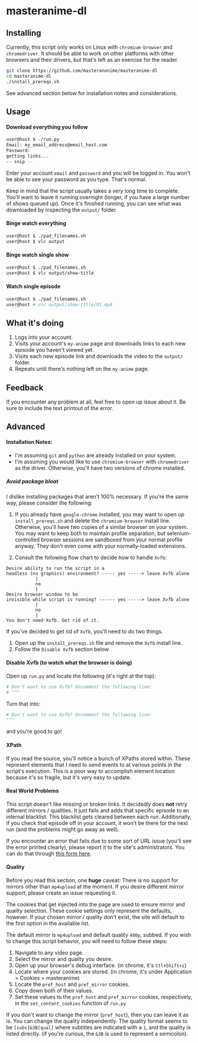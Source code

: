 # masteranime-dl


## Installing

Currently, this script only works on Linux with `chromium-browser` and `chromedriver`.
It should be able to work on other platforms with other browsers and their drivers,
but that's left as an exercise for the reader.

```bash
git clone https://github.com/masteranonime/masteranime-dl
cd masteranime-dl
./install_prereqs.sh
```

See advanced section below for installation notes and considerations.


## Usage

#### Download everything you follow

```bash
user@host $ ./run.py
Email: my_email_address@email_host.com
Password: 
getting links...
-- snip --
```

Enter your account `email` and `password` and you will be logged in.
You won't be able to see your password as you type.
That's normal.

Keep in mind that the script usually takes a *very* long time to complete.
You'll want to leave it running overnight (longer, if you have a large number of shows queued up).
Once it's finished running, you can see what was downloaded by inspecting the `output/` folder.


#### Binge watch everything

```bash
user@host $ ./pad_filenames.sh
user@host $ vlc output
```


#### Binge watch single show

```bash
user@host $ ./pad_filenames.sh
user@host $ vlc output/show-title
```


#### Watch single episode

```bash
user@host $ ./pad_filenames.sh
user@host # vlc output/show-title/01.mp4
```

## What it's doing

1. Logs into your account.
1. Visits your account's `my-anime` page and downloads links to each new episode you haven't viewed yet.
1. Visits each new episode link and downloads the video to the `output/` folder.
1. Repeats until there's nothing left on the `my-anime` page.


## Feedback

If you encounter any problem at all, feel free to open up issue about it.
Be sure to include the text printout of the error.


## Advanced

#### Installation Notes:

* I'm assuming `git` and `python` are already installed on your system.
* I'm assuming you would like to use `chromium-browser` with `chromedriver` as the driver.
Otherwise, you'll have two versions of chrome installed.


##### Avoid package bloat

I dislike installing packages that aren't 100% necessary.
If you're the same way, please consider the following:

1. If you already have `google-chrome` installed,
you may want to open up `install_prereqs.sh` and delete the `chromium-browser` install line.
Otherwise, you'll have two copies of a similar browser on your system.
You may want to keep both to maintain profile separation,
but selenium-controlled browser sessions are sandboxed from your normal profile anyway.
They don't even come with your normally-loaded extensions.

1. Consult the following flow chart to decide how to handle `Xvfb`:

```
Desire ability to run the script in a
headless (no graphics) environment? ----- yes -----> leave Xvfb alone
           |
           no
           |
Desire browser window to be
invisible while script is running? ------ yes -----> leave Xvfb alone
           |
           no
           |
You don't need Xvfb. Get rid of it.
```

If you've decided to get rid of `Xvfb`, you'll need to do two things.

1. Open up the `install_prereqs.sh` file and remove the `Xvfb` install line.
1. Follow the `Disable Xvfb` section below


#### Disable Xvfb (to watch what the browser is doing)

Open up `run.py` and locate the following (it's right at the top):

```python
# Don't want to use Xvfb? Uncomment the following line:
# """
```

Turn that into:

```python
# Don't want to use Xvfb? Uncomment the following line:
"""
```

and you're good to go!


#### XPath

If you read the source, you'll notice a bunch of XPaths stored within.
These represent elements that I need to send events to at various points in the script's execution.
This is a poor way to accomplish element location because it's so fragile,
but it's very easy to update.


#### Real World Problems

This script doesn't like missing or broken links.
It decidedly does **not** retry different mirrors / qualities.
It just fails and adds that specific episode to an internal blacklist.
This blacklist gets cleared between each run.
Additionally, if you check that episode off in your account,
it won't be there for the next run (and the problems might go away as well).

If you encounter an error that fails due to some sort of URL issue
(you'll see the error printed clearly),
please report it to the site's administrators.
You can do that through [this form here](https://docs.google.com/forms/d/e/1FAIpQLSfGfBZY_y4bvXVxHmb7pTpk2DL_DoHaEgiOMXXHMIMqIiiPxA/viewform?c=0&w=1&usp=send_form).


#### Quality

Before you read this section, one **huge** caveat:
There is no support for mirrors other than `mp4upload` at the moment.
If you desire different mirror support, please create an issue requesting it.

The cookies that get injected into the page are used to ensure mirror and quality selection.
These cookie settings only represent the defaults, however.
If your chosen mirror / quality don't exist, the site will default to the first option in the available list.

The default mirror is `mp4upload` and default quality `480p`, subbed.
If you wish to change this script behavior, you will need to follow these steps:

1. Navigate to any video page.
1. Select the mirror and quality you desire.
1. Open up your browser's debug interface. (in chrome, it's `Ctl+Shift+i`)
1. Locate where your cookies are stored. (in chrome, it's under Application > Cookies > masteranime)
1. Locate the `pref_host` and `pref_mirror` cookies.
1. Copy down both of their values.
1. Set these values to the `pref_host` and `pref_mirror` cookies, respectively, in the `set_content_cookies` function of `run.py`

If you don't want to change the mirror (`pref_host`), then you can leave it as is.
You can change the quality independently.
The quality format seems to be `[subs]&3B[qual]` where subtitles are indicated with a `1`, and the quality is listed directly.
(if you're curious, the `&3B` is used to represent a semicolon).


